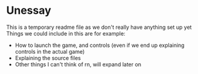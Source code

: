# Unessay

This is a temporary readme file as we don't really have anything set up yet<br>
Things we could include in this are for example:
- How to launch the game, and controls (even if we end up explaining controls in the actual game)
- Explaining the source files
- Other things I can't think of rn, will expand later on